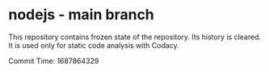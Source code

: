 # nodejs - main branch

This repository contains frozen state of the repository.
Its history is cleared. It is used only for static code
analysis with Codacy.

Commit Time: 1687864329